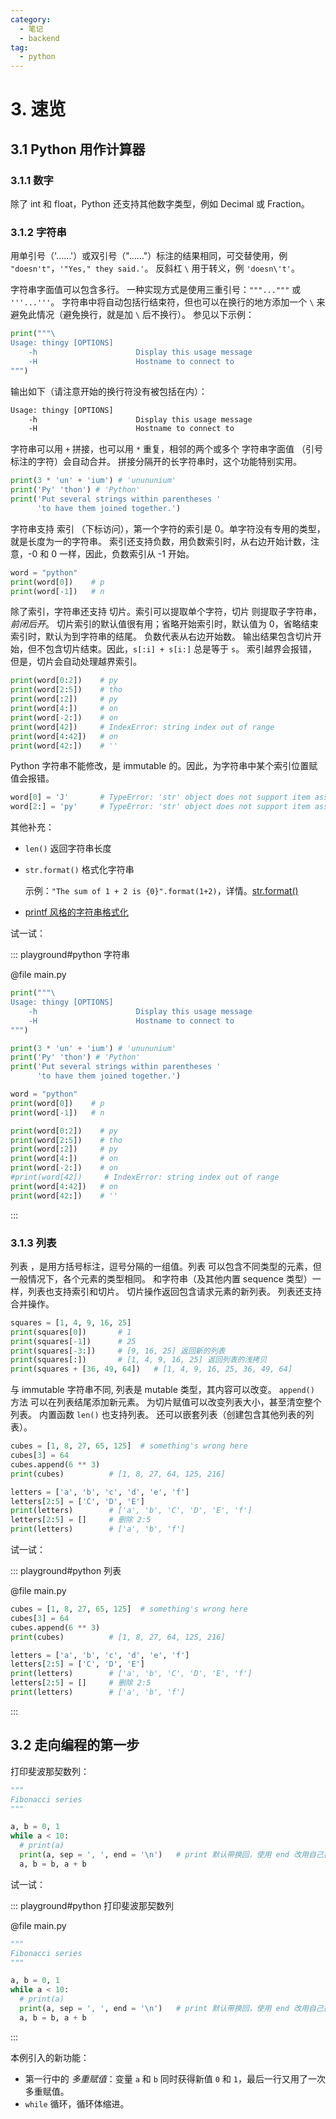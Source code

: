 ```yaml
---
category:
  - 笔记
  - backend
tag:
  - python
---
```


# 3. 速览

## 3.1 Python 用作计算器

### 3.1.1 数字

除了 int 和 float，Python 还支持其他数字类型，例如 Decimal 或 Fraction。

### 3.1.2 字符串

用单引号（'……'）或双引号（"……"）标注的结果相同，可交替使用，例 `"doesn't"`，`'"Yes," they said.'`。
反斜杠 `\` 用于转义，例 `'doesn\'t'`。

字符串字面值可以包含多行。 一种实现方式是使用三重引号：`"""..."""` 或 `'''...'''`。 字符串中将自动包括行结束符，但也可以在换行的地方添加一个 `\` 来避免此情况（避免换行，就是加 `\` 后不换行）。 参见以下示例：

```python
print("""\
Usage: thingy [OPTIONS]
    -h                      Display this usage message
    -H                      Hostname to connect to
""")
```

输出如下（请注意开始的换行符没有被包括在内）：

```txt
Usage: thingy [OPTIONS]
    -h                      Display this usage message
    -H                      Hostname to connect to
```

字符串可以用 `+` 拼接，也可以用 `*` 重复，相邻的两个或多个 字符串字面值 （引号标注的字符）会自动合并。
拼接分隔开的长字符串时，这个功能特别实用。

```python
print(3 * 'un' + 'ium') # 'unununium'
print('Py' 'thon') # 'Python'
print('Put several strings within parentheses '
      'to have them joined together.')
```

字符串支持 索引 （下标访问），第一个字符的索引是 0。单字符没有专用的类型，就是长度为一的字符串。
索引还支持负数，用负数索引时，从右边开始计数，注意，-0 和 0 一样，因此，负数索引从 -1 开始。

```python
word = "python"
print(word[0])    # p
print(word[-1])   # n
```

除了索引，字符串还支持 切片。索引可以提取单个字符，切片 则提取子字符串，_前闭后开_。
切片索引的默认值很有用；省略开始索引时，默认值为 0，省略结束索引时，默认为到字符串的结尾。
负数代表从右边开始数。
输出结果包含切片开始，但不包含切片结束。因此，`s[:i] + s[i:]` 总是等于 `s`。
索引越界会报错，但是，切片会自动处理越界索引。

```python
print(word[0:2])    # py
print(word[2:5])    # tho
print(word[:2])     # py
print(word[4:])     # on
print(word[-2:])    # on
print(word[42])     # IndexError: string index out of range
print(word[4:42])   # on
print(word[42:])    # ''
```

Python 字符串不能修改，是 immutable 的。因此，为字符串中某个索引位置赋值会报错。

```python
word[0] = 'J'       # TypeError: 'str' object does not support item assignment
word[2:] = 'py'     # TypeError: 'str' object does not support item assignment
```

其他补充：

- `len()` 返回字符串长度
- `str.format()` 格式化字符串

  示例：`"The sum of 1 + 2 is {0}".format(1+2)`，详情。[str.format()](https://docs.python.org/zh-cn/3/library/stdtypes.html#str.format)

- [printf 风格的字符串格式化](https://docs.python.org/zh-cn/3/library/stdtypes.html#old-string-formatting)

试一试：

::: playground#python 字符串

@file main.py

```python
print("""\
Usage: thingy [OPTIONS]
    -h                      Display this usage message
    -H                      Hostname to connect to
""")

print(3 * 'un' + 'ium') # 'unununium'
print('Py' 'thon') # 'Python'
print('Put several strings within parentheses '
      'to have them joined together.')

word = "python"
print(word[0])    # p
print(word[-1])   # n

print(word[0:2])    # py
print(word[2:5])    # tho
print(word[:2])     # py
print(word[4:])     # on
print(word[-2:])    # on
#print(word[42])     # IndexError: string index out of range
print(word[4:42])   # on
print(word[42:])    # ''
```

<!-- <Replit link="https://replit.com/@zhaobin/python-tutorial#3.1/str-demo.py" /> -->

:::

### 3.1.3 列表

列表 ，是用方括号标注，逗号分隔的一组值。列表 可以包含不同类型的元素，但一般情况下，各个元素的类型相同。
和字符串（及其他内置 sequence 类型）一样，列表也支持索引和切片。
切片操作返回包含请求元素的新列表。
列表还支持合并操作。

```python
squares = [1, 4, 9, 16, 25]
print(squares[0])       # 1
print(squares[-1])      # 25
print(squares[-3:])     # [9, 16, 25] 返回新的列表
print(squares[:])       # [1, 4, 9, 16, 25] 返回列表的浅拷贝
print(squares + [36, 49, 64])   # [1, 4, 9, 16, 25, 36, 49, 64]
```

与 immutable 字符串不同, 列表是 mutable 类型，其内容可以改变。
`append()` 方法 可以在列表结尾添加新元素。
为切片赋值可以改变列表大小，甚至清空整个列表。
内置函数 `len()` 也支持列表。
还可以嵌套列表（创建包含其他列表的列表）。

```python
cubes = [1, 8, 27, 65, 125]  # something's wrong here
cubes[3] = 64
cubes.append(6 ** 3)
print(cubes)          # [1, 8, 27, 64, 125, 216]

letters = ['a', 'b', 'c', 'd', 'e', 'f']
letters[2:5] = ['C', 'D', 'E']
print(letters)        # ['a', 'b', 'C', 'D', 'E', 'f']
letters[2:5] = []     # 删除 2:5
print(letters)        # ['a', 'b', 'f']
```

试一试：

::: playground#python 列表

@file main.py

```python
cubes = [1, 8, 27, 65, 125]  # something's wrong here
cubes[3] = 64
cubes.append(6 ** 3)
print(cubes)          # [1, 8, 27, 64, 125, 216]

letters = ['a', 'b', 'c', 'd', 'e', 'f']
letters[2:5] = ['C', 'D', 'E']
print(letters)        # ['a', 'b', 'C', 'D', 'E', 'f']
letters[2:5] = []     # 删除 2:5
print(letters)        # ['a', 'b', 'f']
```

:::

## 3.2 走向编程的第一步

打印斐波那契数列：

```python
"""
Fibonacci series
"""

a, b = 0, 1
while a < 10:
  # print(a)
  print(a, sep = ', ', end = '\n')   # print 默认带换回，使用 end 改用自己指定的字符
  a, b = b, a + b
```

试一试：

::: playground#python 打印斐波那契数列

@file main.py

```python
"""
Fibonacci series
"""

a, b = 0, 1
while a < 10:
  # print(a)
  print(a, sep = ', ', end = '\n')   # print 默认带换回，使用 end 改用自己指定的字符
  a, b = b, a + b
```

:::

本例引入的新功能：

- 第一行中的 _多重赋值_：变量 `a` 和 `b` 同时获得新值 `0` 和 `1`，最后一行又用了一次多重赋值。
- `while` 循环，循环体缩进。
